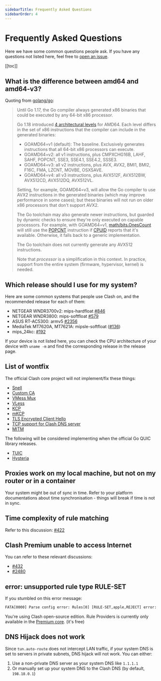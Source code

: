 ```yaml
---
sidebarTitle: Frequently Asked Questions
sidebarOrder: 4
---
```


# Frequently Asked Questions

Here we have some common questions people ask. If you have any questions not listed here, feel free to [open an issue](https://github.com/Autlin/core/issues/new/choose).

[[toc]]

## What is the difference between amd64 and amd64-v3?

Quoting from [golang/go](https://github.com/golang/go/wiki/MinimumRequirements#amd64):

> Until Go 1.17, the Go compiler always generated x86 binaries that could be executed by any 64-bit x86 processor.
> 
> Go 1.18 introduced [4 architectural levels](https://en.wikipedia.org/wiki/X86-64#Microarchitecture_levels) for AMD64.
> Each level differs in the set of x86 instructions that the compiler can include in the generated binaries:
> 
> * GOAMD64=v1 (default): The baseline. Exclusively generates instructions that all 64-bit x86 processors can execute.
> * GOAMD64=v2: all v1 instructions, plus CMPXCHG16B, LAHF, SAHF, POPCNT, SSE3, SSE4.1, SSE4.2, SSSE3.
> * GOAMD64=v3: all v2 instructions, plus AVX, AVX2, BMI1, BMI2, F16C, FMA, LZCNT, MOVBE, OSXSAVE.
> * GOAMD64=v4: all v3 instructions, plus AVX512F, AVX512BW, AVX512CD, AVX512DQ, AVX512VL.
> 
> Setting, for example, GOAMD64=v3, will allow the Go compiler to use AVX2 instructions in the generated binaries (which may improve performance in some cases); but these binaries will not run on older x86 processors that don't support AVX2.
> 
> The Go toolchain may also generate newer instructions, but guarded by dynamic checks to ensure they're only executed on capable processors. For example, with GOAMD64=v1, [math/bits.OnesCount](https://pkg.go.dev/math/bits#OnesCount) will still use the [POPCNT](https://www.felixcloutier.com/x86/popcnt) instruction if [CPUID](https://www.felixcloutier.com/x86/cpuid) reports that it's available. Otherwise, it falls back to a generic implementation.
> 
> The Go toolchain does not currently generate any AVX512 instructions.
> 
> Note that *processor* is a simplification in this context. In practice, support from the entire system (firmware, hypervisor, kernel) is needed.

## Which release should I use for my system?

Here are some common systems that people use Clash on, and the recommended release for each of them:

- NETGEAR WNDR3700v2: mips-hardfloat [#846](https://github.com/Autlin/core/issues/846)
- NETGEAR WNDR3800: mips-softfloat [#579](https://github.com/Autlin/core/issues/579)
- ASUS RT-AC5300: armv5 [#2356](https://github.com/Autlin/core/issues/2356)
- MediaTek MT7620A, MT7621A: mipsle-softfloat ([#136](https://github.com/Autlin/core/issues/136))
- mips_24kc: [#192](https://github.com/Autlin/core/issues/192)

If your device is not listed here, you can check the CPU architecture of your device with `uname -m` and find the corresponding release in the release page.

## List of wontfix

The official Clash core project will not implement/fix these things:

- [Snell](https://github.com/Autlin/core/issues/2466)
- [Custom CA](https://github.com/Autlin/core/issues/2333)
- [VMess Mux](https://github.com/Autlin/core/issues/450)
- [VLess](https://github.com/Autlin/core/issues/1185)
- [KCP](https://github.com/Autlin/core/issues/16)
- [mKCP](https://github.com/Autlin/core/issues/2308)
- [TLS Encrypted Client Hello](https://github.com/Autlin/core/issues/2295)
- [TCP support for Clash DNS server](https://github.com/Autlin/core/issues/368)
- [MITM](https://github.com/Autlin/core/issues/227#issuecomment-508693628)

The following will be considered implementing when the official Go QUIC library releases.

- [TUIC](https://github.com/Autlin/core/issues/2222)
- [Hysteria](https://github.com/Autlin/core/issues/1863)

## Proxies work on my local machine, but not on my router or in a container

Your system might be out of sync in time. Refer to your platform documentations about time synchronisation - things will break if time is not in sync.

## Time complexity of rule matching

Refer to this discussion: [#422](https://github.com/Autlin/core/issues/422)

## Clash Premium unable to access Internet

You can refer to these relevant discussions:

- [#432](https://github.com/Autlin/core/issues/432#issuecomment-571634905)
- [#2480](https://github.com/Autlin/core/issues/2480)

## error: unsupported rule type RULE-SET

If you stumbled on this error message:

```txt
FATA[0000] Parse config error: Rules[0] [RULE-SET,apple,REJECT] error: unsupported rule type RULE-SET
```

You're using Clash open-source edition. Rule Providers is currently only available in the [Premium core](https://github.com/Autlin/core/releases/tag/premium). (it's free)

## DNS Hijack does not work

Since `tun.auto-route` does not intercept LAN traffic, if your system DNS is set to servers in private subnets, DNS hijack will not work. You can either:

1. Use a non-private DNS server as your system DNS like `1.1.1.1`
2. Or manually set up your system DNS to the Clash DNS (by default, `198.18.0.1`)
